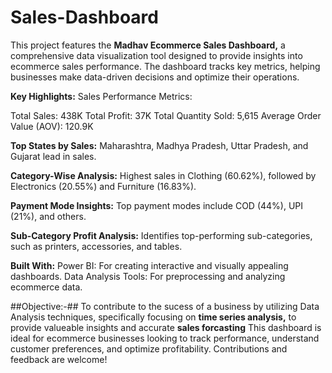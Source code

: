 # Sales-Dashboard
This project features the **Madhav Ecommerce Sales Dashboard,** a comprehensive data visualization tool designed to provide insights into ecommerce sales performance. The dashboard tracks key metrics, helping businesses make data-driven decisions and optimize their operations.

  **Key Highlights:**
Sales Performance Metrics:

Total Sales: 438K
Total Profit: 37K
Total Quantity Sold: 5,615
Average Order Value (AOV): 120.9K

**Top States by Sales:**
Maharashtra, Madhya Pradesh, Uttar Pradesh, and Gujarat lead in sales.


**Category-Wise Analysis:**
Highest sales in Clothing (60.62%), followed by Electronics (20.55%) and Furniture (16.83%).

**Payment Mode Insights:**
Top payment modes include COD (44%), UPI (21%), and others.


**Sub-Category Profit Analysis:**
Identifies top-performing sub-categories, such as printers, accessories, and tables.

**Built With:**
Power BI: For creating interactive and visually appealing dashboards.
Data Analysis Tools: For preprocessing and analyzing ecommerce data.

##Objective:-##
            To contribute to the sucess of a business by utilizing Data Analysis techniques, specifically focusing on **time series analysis,** to provide valueable insights and accurate **sales forcasting**
This dashboard is ideal for ecommerce businesses looking to track performance, understand customer preferences, and optimize profitability. Contributions and feedback are welcome!
